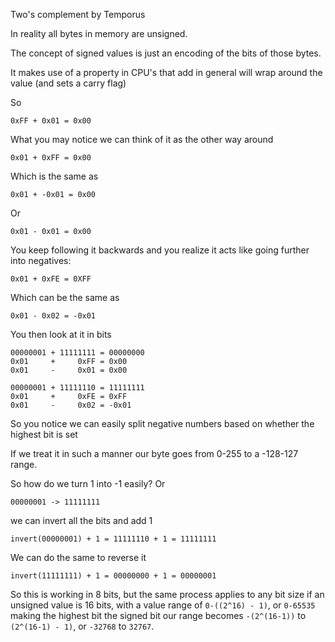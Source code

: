 Two's complement by Temporus

In reality all bytes in memory are unsigned.

The concept of signed values is just an encoding of the bits of those bytes.

It makes use of a property in CPU's that add in general will wrap around the value (and sets a carry flag)

So

```
0xFF + 0x01 = 0x00
```

What you may notice we can think of it as the other way around

```
0x01 + 0xFF = 0x00
```

Which is the same as

```
0x01 + -0x01 = 0x00
```

Or

```
0x01 - 0x01 = 0x00
```

You keep following it backwards and you realize it acts like going further into negatives:

```
0x01 + 0xFE = 0XFF
```

Which can be the same as

```
0x01 - 0x02 = -0x01
```

You then look at it in bits

```
00000001 + 11111111 = 00000000
0x01     +     0xFF = 0x00
0x01     -     0x01 = 0x00

00000001 + 11111110 = 11111111
0x01     +     0xFE = 0xFF
0x01     -     0x02 = -0x01
```

So you notice we can easily split negative numbers based on whether the highest bit is set

If we treat it in such a manner our byte goes from 0-255 to a -128-127 range.

So how do we turn 1 into -1 easily? Or

```
00000001 -> 11111111
```

we can invert all the bits and add 1

```
invert(00000001) + 1 = 11111110 + 1 = 11111111
```

We can do the same to reverse it

```
invert(11111111) + 1 = 00000000 + 1 = 00000001
```

So this is working in 8 bits, but the same process applies to any bit size 
if an unsigned value is 16 bits, with a value range of `0-((2^16) - 1)`, or `0-65535` 
making the highest bit the signed bit our range becomes `-(2^(16-1))` to `(2^(16-1) - 1)`, 
or `-32768` to `32767`.

